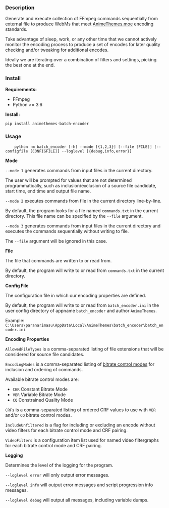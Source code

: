### Description

Generate and execute collection of FFmpeg commands sequentially from external file to produce WebMs that meet [AnimeThemes.moe](https://animethemes.moe/) encoding standards.

Take advantage of sleep, work, or any other time that we cannot actively monitor the encoding process to produce a set of encodes for later quality checking and/or tweaking for additional encodes.

Ideally we are iterating over a combination of filters and settings, picking the best one at the end.

### Install

**Requirements:**

* FFmpeg
* Python >= 3.6

**Install:**

    pip install animethemes-batch-encoder

### Usage

        python -m batch_encoder [-h] --mode [{1,2,3}] [--file [FILE]] [--configfile [CONFIGFILE]] --loglevel [{debug,info,error}]

**Mode**

`--mode 1` generates commands from input files in the current directory.

The user will be prompted for values that are not determined programmatically, such as inclusion/exclusion of a source file candidate, start time, end time and output file name.

`--mode 2` executes commands from file in the current directory line-by-line.

By default, the program looks for a file named `commands.txt` in the current directory. This file name can be specified by the `--file` argument.

`--mode 3` generates commands from input files in the current directory and executes the commands sequentially without writing to file.

The `--file` argument will be ignored in this case.

**File**

The file that commands are written to or read from.

By default, the program will write to or read from `commands.txt` in the current directory.

**Config File**

The configuration file in which our encoding properties are defined.

By default, the program will write to or read from `batch_encoder.ini` in the user config directory of appname `batch_encoder` and author `AnimeThemes`.

Example: `C:\Users\paranarimasu\AppData\Local\AnimeThemes\batch_encoder\batch_encoder.ini`

**Encoding Properties**

`AllowedFileTypes` is a comma-separated listing of file extensions that will be considered for source file candidates.

`EncodingModes` is a comma-separated listing of [bitrate control modes](https://developers.google.com/media/vp9/bitrate-modes) for inclusion and ordering of commands.

Available bitrate control modes are:

* `CBR` Constant Bitrate Mode
* `VBR` Variable Bitrate Mode
* `CQ` Constrained Quality Mode

`CRFs` is a comma-separated listing of ordered CRF values to use with `VBR` and/or `CQ` bitrate control modes.

`IncludeUnfiltered` is a flag for including or excluding an encode without video filters for each bitrate control mode and CRF pairing.

`VideoFilters` is a configuration item list used for named video filtergraphs for each bitrate control mode and CRF pairing.

**Logging**

Determines the level of the logging for the program.

`--loglevel error` will only output error messages.

`--loglevel info` will output error messages and script progression info messages.

`--loglevel debug` will output all messages, including variable dumps.
